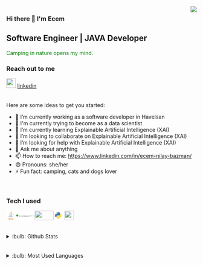 <image src = "https://media.giphy.com/media/L0CKoFS2dYKqh48xcs/giphy.gif" align="right" weight= "300" height="200">

### Hi there 👋 I'm Ecem
## Software Engineer | JAVA Developer
<font color ="green">Camping in nature opens my mind. </font>

### Reach out to me
[linkedin]: https://www.linkedin.com/in/ecem-nilay-bazman/
<img height="25" width="25" color ="white" src="https://unpkg.com/simple-icons@v6/icons/linkedin.svg" /> [linkedin]
<br />
<br />
<br />
Here are some ideas to get you started:

- 🔭 I’m currently working as a software developer in Havelsan
- 🔭 I'm currently trying to become as a data scientist
- 🌱 I’m currently learning Explainable Artificial Intelligence (XAI)
- 👯 I’m looking to collaborate on Explainable Artificial Intelligence (XAI)
- 🤔 I’m looking for help with Explainable Artificial Intelligence (XAI)
- 💬 Ask me about anything
- 📫 How to reach me: https://www.linkedin.com/in/ecem-nilay-bazman/
- 😄 Pronouns: she/her
- ⚡ Fun fact: camping, cats and dogs lover
<br />

### Tech I used
<img height="25" width="25" src="https://raw.githubusercontent.com/github/explore/5b3600551e122a3277c2c5368af2ad5725ffa9a1/topics/java/java.png" /><img height="25" width="50" src="https://raw.githubusercontent.com/github/explore/80688e429a7d4ef2fca1e82350fe8e3517d3494d/topics/mongodb/mongodb.png" /><img height="25" width="50" src="https://www.osgi.org/images/logo/osgi.png" /><img height="25" width="25" src="https://raw.githubusercontent.com/github/explore/80688e429a7d4ef2fca1e82350fe8e3517d3494d/topics/python/python.png" /> <img height="25" width="25" src="https://www.technologylogs.com/wp-content/uploads/2020/12/Solid_principle.png" />
<br />
<br />
<details> 
<summary> :bulb: Github Stats </summary>
<img src= "https://github-readme-stats.vercel.app/api?username=ecembazman&theme=radical" >
</details>
<br />
<br />
<details> 
<summary>:bulb: Most Used Languages </summary>
<img src= "https://github-readme-stats.vercel.app/api/top-langs/?username=ecembazman&layout=compact" >
</details>
